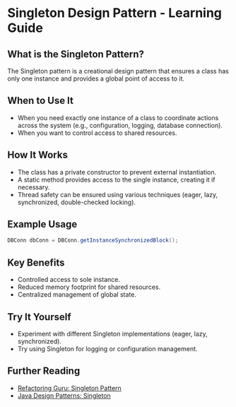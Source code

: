 # Singleton Design Pattern - Learning Guide

## What is the Singleton Pattern?
The Singleton pattern is a creational design pattern that ensures a class has only one instance and provides a global point of access to it.

## When to Use It
- When you need exactly one instance of a class to coordinate actions across the system (e.g., configuration, logging, database connection).
- When you want to control access to shared resources.

## How It Works
- The class has a private constructor to prevent external instantiation.
- A static method provides access to the single instance, creating it if necessary.
- Thread safety can be ensured using various techniques (eager, lazy, synchronized, double-checked locking).

## Example Usage
```java
DBConn dbConn = DBConn.getInstanceSynchronizedBlock();
```

## Key Benefits
- Controlled access to sole instance.
- Reduced memory footprint for shared resources.
- Centralized management of global state.

## Try It Yourself
- Experiment with different Singleton implementations (eager, lazy, synchronized).
- Try using Singleton for logging or configuration management.

## Further Reading
- [Refactoring Guru: Singleton Pattern](https://refactoring.guru/design-patterns/singleton)
- [Java Design Patterns: Singleton](https://java-design-patterns.com/patterns/singleton/)

